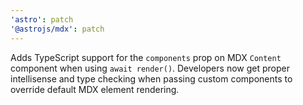 ```yaml
---
'astro': patch
'@astrojs/mdx': patch
---
```


Adds TypeScript support for the `components` prop on MDX `Content` component when using `await render()`. Developers now get proper intellisense and type checking when passing custom components to override default MDX element rendering.
